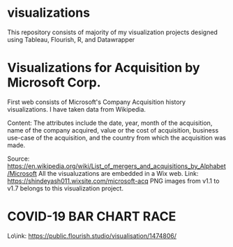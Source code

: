 # visualizations
This repository consists of majority of my visualization projects designed using Tableau, Flourish, R, and Datawrapper

# Visualizations for Acquisition by Microsoft Corp.

First web consists of Microsoft's Company Acquisition history visualizations. I have taken data from Wikipedia.

Content: The attributes include the date, year, month of the acquisition, name of the company acquired, value or the cost of acquisition, business use-case of the acquisition, and the country from which the acquisition was made.

Source: https://en.wikipedia.org/wiki/List_of_mergers_and_acquisitions_by_Alphabet/Microsoft
All the visualuzations are embedded in a Wix web. Link: https://shindeyash011.wixsite.com/microsoft-acq
PNG images from v1.1 to v1.7 belongs to this visualization project.



# COVID-19 BAR CHART RACE #

Lo\ink: https://public.flourish.studio/visualisation/1474806/
